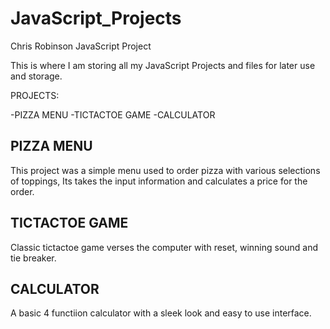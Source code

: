 # JavaScript_Projects
Chris Robinson JavaScript Project

This is where I am storing all my JavaScript Projects and files for later use and storage.

PROJECTS:

-PIZZA MENU
-TICTACTOE GAME
-CALCULATOR

PIZZA MENU
-----------------------------------------------------------------------

This project was a simple menu used to order pizza with various selections of toppings, Its takes the input information and calculates a price for the order.

TICTACTOE GAME
------------------------------------------------------------------------

Classic tictactoe game verses the computer with reset, winning sound and tie breaker.

CALCULATOR
------------------------------------------------------------------------
A basic 4 functiion calculator with a sleek look and easy to use interface.


